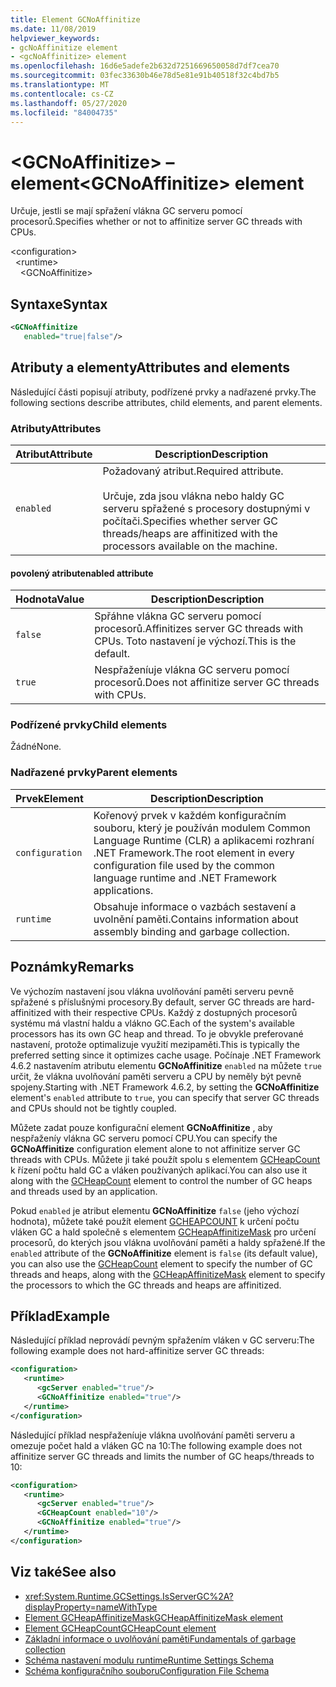 ```yaml
---
title: Element GCNoAffinitize
ms.date: 11/08/2019
helpviewer_keywords:
- gcNoAffinitize element
- <gcNoAffinitize> element
ms.openlocfilehash: 16d6e5adefe2b632d7251669650058d7df7cea70
ms.sourcegitcommit: 03fec33630b46e78d5e81e91b40518f32c4bd7b5
ms.translationtype: MT
ms.contentlocale: cs-CZ
ms.lasthandoff: 05/27/2020
ms.locfileid: "84004735"
---
```

# <a name="gcnoaffinitize-element"></a><span data-ttu-id="94d23-102">\<GCNoAffinitize> – element</span><span class="sxs-lookup"><span data-stu-id="94d23-102">\<GCNoAffinitize> element</span></span>

<span data-ttu-id="94d23-103">Určuje, jestli se mají spřažení vlákna GC serveru pomocí procesorů.</span><span class="sxs-lookup"><span data-stu-id="94d23-103">Specifies whether or not to affinitize server GC threads with CPUs.</span></span>

\<configuration>\
&nbsp;&nbsp;\<runtime>\
&nbsp;&nbsp;&nbsp;&nbsp;\<GCNoAffinitize>

## <a name="syntax"></a><span data-ttu-id="94d23-104">Syntaxe</span><span class="sxs-lookup"><span data-stu-id="94d23-104">Syntax</span></span>

```xml
<GCNoAffinitize
   enabled="true|false"/>
```

## <a name="attributes-and-elements"></a><span data-ttu-id="94d23-105">Atributy a elementy</span><span class="sxs-lookup"><span data-stu-id="94d23-105">Attributes and elements</span></span>

<span data-ttu-id="94d23-106">Následující části popisují atributy, podřízené prvky a nadřazené prvky.</span><span class="sxs-lookup"><span data-stu-id="94d23-106">The following sections describe attributes, child elements, and parent elements.</span></span>

### <a name="attributes"></a><span data-ttu-id="94d23-107">Atributy</span><span class="sxs-lookup"><span data-stu-id="94d23-107">Attributes</span></span>

|<span data-ttu-id="94d23-108">Atribut</span><span class="sxs-lookup"><span data-stu-id="94d23-108">Attribute</span></span>|<span data-ttu-id="94d23-109">Description</span><span class="sxs-lookup"><span data-stu-id="94d23-109">Description</span></span>|
|---------------|-----------------|
|`enabled`|<span data-ttu-id="94d23-110">Požadovaný atribut.</span><span class="sxs-lookup"><span data-stu-id="94d23-110">Required attribute.</span></span><br /><br /><span data-ttu-id="94d23-111">Určuje, zda jsou vlákna nebo haldy GC serveru spřažené s procesory dostupnými v počítači.</span><span class="sxs-lookup"><span data-stu-id="94d23-111">Specifies whether server GC threads/heaps are affinitized with the processors available on the machine.</span></span>|

#### <a name="enabled-attribute"></a><span data-ttu-id="94d23-112">povolený atribut</span><span class="sxs-lookup"><span data-stu-id="94d23-112">enabled attribute</span></span>

|<span data-ttu-id="94d23-113">Hodnota</span><span class="sxs-lookup"><span data-stu-id="94d23-113">Value</span></span>|<span data-ttu-id="94d23-114">Description</span><span class="sxs-lookup"><span data-stu-id="94d23-114">Description</span></span>|
|-----------|-----------------|
|`false`|<span data-ttu-id="94d23-115">Spřáhne vlákna GC serveru pomocí procesorů.</span><span class="sxs-lookup"><span data-stu-id="94d23-115">Affinitizes server GC threads with CPUs.</span></span> <span data-ttu-id="94d23-116">Toto nastavení je výchozí.</span><span class="sxs-lookup"><span data-stu-id="94d23-116">This is the default.</span></span>|
|`true`|<span data-ttu-id="94d23-117">Nespřaženíuje vlákna GC serveru pomocí procesorů.</span><span class="sxs-lookup"><span data-stu-id="94d23-117">Does not affinitize server GC threads with CPUs.</span></span>|

### <a name="child-elements"></a><span data-ttu-id="94d23-118">Podřízené prvky</span><span class="sxs-lookup"><span data-stu-id="94d23-118">Child elements</span></span>

<span data-ttu-id="94d23-119">Žádné</span><span class="sxs-lookup"><span data-stu-id="94d23-119">None.</span></span>

### <a name="parent-elements"></a><span data-ttu-id="94d23-120">Nadřazené prvky</span><span class="sxs-lookup"><span data-stu-id="94d23-120">Parent elements</span></span>

|<span data-ttu-id="94d23-121">Prvek</span><span class="sxs-lookup"><span data-stu-id="94d23-121">Element</span></span>|<span data-ttu-id="94d23-122">Description</span><span class="sxs-lookup"><span data-stu-id="94d23-122">Description</span></span>|
|-------------|-----------------|
|`configuration`|<span data-ttu-id="94d23-123">Kořenový prvek v každém konfiguračním souboru, který je používán modulem Common Language Runtime (CLR) a aplikacemi rozhraní .NET Framework.</span><span class="sxs-lookup"><span data-stu-id="94d23-123">The root element in every configuration file used by the common language runtime and .NET Framework applications.</span></span>|
|`runtime`|<span data-ttu-id="94d23-124">Obsahuje informace o vazbách sestavení a uvolnění paměti.</span><span class="sxs-lookup"><span data-stu-id="94d23-124">Contains information about assembly binding and garbage collection.</span></span>|

## <a name="remarks"></a><span data-ttu-id="94d23-125">Poznámky</span><span class="sxs-lookup"><span data-stu-id="94d23-125">Remarks</span></span>

<span data-ttu-id="94d23-126">Ve výchozím nastavení jsou vlákna uvolňování paměti serveru pevně spřažené s příslušnými procesory.</span><span class="sxs-lookup"><span data-stu-id="94d23-126">By default, server GC threads are hard-affinitized with their respective CPUs.</span></span> <span data-ttu-id="94d23-127">Každý z dostupných procesorů systému má vlastní haldu a vlákno GC.</span><span class="sxs-lookup"><span data-stu-id="94d23-127">Each of the system's available processors has its own GC heap and thread.</span></span> <span data-ttu-id="94d23-128">To je obvykle preferované nastavení, protože optimalizuje využití mezipaměti.</span><span class="sxs-lookup"><span data-stu-id="94d23-128">This is typically the preferred setting since it optimizes cache usage.</span></span> <span data-ttu-id="94d23-129">Počínaje .NET Framework 4.6.2 nastavením atributu elementu **GCNoAffinitize** `enabled` na můžete `true` určit, že vlákna uvolňování paměti serveru a CPU by neměly být pevně spojeny.</span><span class="sxs-lookup"><span data-stu-id="94d23-129">Starting with .NET Framework 4.6.2, by setting the **GCNoAffinitize** element's `enabled` attribute to `true`, you can specify that server GC threads and CPUs should not be tightly coupled.</span></span>

<span data-ttu-id="94d23-130">Můžete zadat pouze konfigurační element **GCNoAffinitize** , aby nespřaženíy vlákna GC serveru pomocí CPU.</span><span class="sxs-lookup"><span data-stu-id="94d23-130">You can specify the **GCNoAffinitize** configuration element alone to not affinitize server GC threads with CPUs.</span></span> <span data-ttu-id="94d23-131">Můžete ji také použít spolu s elementem [GCHeapCount](gcheapcount-element.md) k řízení počtu hald GC a vláken používaných aplikací.</span><span class="sxs-lookup"><span data-stu-id="94d23-131">You can also use it along with the [GCHeapCount](gcheapcount-element.md) element to control the number of GC heaps and threads used by an application.</span></span>

<span data-ttu-id="94d23-132">Pokud `enabled` je atribut elementu **GCNoAffinitize** `false` (jeho výchozí hodnota), můžete také použít element [GCHEAPCOUNT](gcheapcount-element.md) k určení počtu vláken GC a hald společně s elementem [GCHeapAffinitizeMask](gcheapaffinitizemask-element.md) pro určení procesorů, do kterých jsou vlákna uvolňování paměti a haldy spřažené.</span><span class="sxs-lookup"><span data-stu-id="94d23-132">If the `enabled` attribute of the **GCNoAffinitize** element is `false` (its default value), you can also use the [GCHeapCount](gcheapcount-element.md) element to specify the number of GC threads and heaps, along with the [GCHeapAffinitizeMask](gcheapaffinitizemask-element.md) element to specify the processors to which the GC threads and heaps are affinitized.</span></span>

## <a name="example"></a><span data-ttu-id="94d23-133">Příklad</span><span class="sxs-lookup"><span data-stu-id="94d23-133">Example</span></span>

<span data-ttu-id="94d23-134">Následující příklad neprovádí pevným spřažením vláken v GC serveru:</span><span class="sxs-lookup"><span data-stu-id="94d23-134">The following example does not hard-affinitize server GC threads:</span></span>

```xml
<configuration>
   <runtime>
      <gcServer enabled="true"/>
      <GCNoAffinitize enabled="true"/>
   </runtime>
</configuration>
```

<span data-ttu-id="94d23-135">Následující příklad nespřaženíuje vlákna uvolňování paměti serveru a omezuje počet hald a vláken GC na 10:</span><span class="sxs-lookup"><span data-stu-id="94d23-135">The following example does not affinitize server GC threads and limits the number of GC heaps/threads to 10:</span></span>

```xml
<configuration>
   <runtime>
      <gcServer enabled="true"/>
      <GCHeapCount enabled="10"/>
      <GCNoAffinitize enabled="true"/>
   </runtime>
</configuration>
```

## <a name="see-also"></a><span data-ttu-id="94d23-136">Viz také</span><span class="sxs-lookup"><span data-stu-id="94d23-136">See also</span></span>

- <xref:System.Runtime.GCSettings.IsServerGC%2A?displayProperty=nameWithType>
- [<span data-ttu-id="94d23-137">Element GCHeapAffinitizeMask</span><span class="sxs-lookup"><span data-stu-id="94d23-137">GCHeapAffinitizeMask element</span></span>](gcheapaffinitizemask-element.md)
- [<span data-ttu-id="94d23-138">Element GCHeapCount</span><span class="sxs-lookup"><span data-stu-id="94d23-138">GCHeapCount element</span></span>](gcheapcount-element.md)
- [<span data-ttu-id="94d23-139">Základní informace o uvolňování paměti</span><span class="sxs-lookup"><span data-stu-id="94d23-139">Fundamentals of garbage collection</span></span>](../../../../standard/garbage-collection/fundamentals.md)
- [<span data-ttu-id="94d23-140">Schéma nastavení modulu runtime</span><span class="sxs-lookup"><span data-stu-id="94d23-140">Runtime Settings Schema</span></span>](index.md)
- [<span data-ttu-id="94d23-141">Schéma konfiguračního souboru</span><span class="sxs-lookup"><span data-stu-id="94d23-141">Configuration File Schema</span></span>](../index.md)
